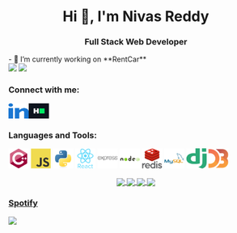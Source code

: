 <h1 align="center">Hi 👋, I'm Nivas Reddy</h1>
<h3 align="center">Full Stack Web Developer</h3>
- 🔭 I’m currently working on **RentCar**



<div> <a href="https://www.linkedin.com/in/nivas-pinnapureddy-36835a194/" target="_blank"><img src="https://img.shields.io/badge/LinkedIn-0077B5?style=for-the-badge&logo=linkedin&logoColor=white" target="_blank"></a>
<a href="https://github.com/nivasreddy2400" target="_blank"><img src="https://img.shields.io/badge/GitHub-100000?style=for-the-badge&logo=github&logoColor=white" target="_blank"></a>
</div><h3 align="left">Connect with me:</h3>
<p align="left">
<a href="https://linkedin.com/in/nivas-pinnapureddy-36835a194/" target="blank"><img align="center" src="https://raw.githubusercontent.com/teamedwardforever/Readme-Generator/71f25dd8b98329b168142a6b782a107b75eab178/svg/Social/linked-in-alt.svg" alt="nivas-pinnapureddy-36835a194/" height="30" width="40" /></a><a href="https://www.hackerrank.com/nivas2401" target="blank"><img align="center" src="https://raw.githubusercontent.com/teamedwardforever/Readme-Generator/71f25dd8b98329b168142a6b782a107b75eab178/svg/Social/hackerrank.svg" alt="nivas2401" height="30" width="40" /></a></p>

<h3 align="left">Languages and Tools:</h3>
<p align="left">
<img src="https://raw.githubusercontent.com/teamedwardforever/Readme-Generator/71f25dd8b98329b168142a6b782a107b75eab178/svg/Skills/Languages/cplusplus-original.svg" alt="CPP" width="40" height="40"/>
<img src="https://raw.githubusercontent.com/teamedwardforever/Readme-Generator/71f25dd8b98329b168142a6b782a107b75eab178/svg/Skills/Languages/javascript-original.svg" alt="Javascript" width="40" height="40"/>
<img src="https://raw.githubusercontent.com/teamedwardforever/Readme-Generator/71f25dd8b98329b168142a6b782a107b75eab178/svg/Skills/Languages/python-original.svg" alt="Python" width="40" height="40"/>
<img src="https://raw.githubusercontent.com/teamedwardforever/Readme-Generator/71f25dd8b98329b168142a6b782a107b75eab178/svg/Skills/Frontend/react-original-wordmark.svg" alt="React" width="40" height="40"/>
<img src="https://raw.githubusercontent.com/teamedwardforever/Readme-Generator/71f25dd8b98329b168142a6b782a107b75eab178/svg/Skills/Backend/express-original-wordmark.svg" alt="Express" width="40" height="40"/>
<img src="https://raw.githubusercontent.com/teamedwardforever/Readme-Generator/71f25dd8b98329b168142a6b782a107b75eab178/svg/Skills/Backend/nodejs-original-wordmark.svg" alt="NodeJs" width="40" height="40"/>
<img src="https://raw.githubusercontent.com/teamedwardforever/Readme-Generator/71f25dd8b98329b168142a6b782a107b75eab178/svg/Skills/Database/redis-original-wordmark.svg" alt="Redis" width="40" height="40"/>
<img src="https://raw.githubusercontent.com/teamedwardforever/Readme-Generator/71f25dd8b98329b168142a6b782a107b75eab178/svg/Skills/Database/mysql-original-wordmark.svg" alt="Mysql" width="40" height="40"/>
<img src="https://raw.githubusercontent.com/teamedwardforever/Readme-Generator/71f25dd8b98329b168142a6b782a107b75eab178/svg/Skills/Framework/django.svg" alt="Django" width="40" height="40"/>
<img src="https://raw.githubusercontent.com/teamedwardforever/Readme-Generator/71f25dd8b98329b168142a6b782a107b75eab178/svg/Skills/Visualization/d3js-original.svg" alt="D3js" width="40" height="40"/>
</p>

<div align="center">
<a href="https://github.com/nivasreddy2400">
<img align="center" src="http://github-profile-summary-cards.vercel.app/api/cards/most-commit-language?username=nivasreddy2400&theme=2077" height="180em" />
<img align="center" src="http://github-profile-summary-cards.vercel.app/api/cards/repos-per-language?username=nivasreddy2400&theme=2077" height="180em" />
<img align="center" src="http://github-profile-summary-cards.vercel.app/api/cards/productive-time?username=nivasreddy2400&theme=2077" height="180em" />
<img align="center" src="http://github-profile-summary-cards.vercel.app/api/cards/profile-details?username=nivasreddy2400&theme=2077" height="180em" />
</div>
<h3>Spotify</h3>
<img src="https://spotify-recently-played-readme.vercel.app/api?user=314go4ylxg6c6ufezwvyc6e77n6u&count=2&unique={true|1|on|yes}"/>


